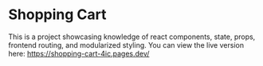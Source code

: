 # Shopping Cart

This is a project showcasing knowledge of react components, state, props, frontend routing, and modularized styling.
You can view the live version here: https://shopping-cart-4ic.pages.dev/
